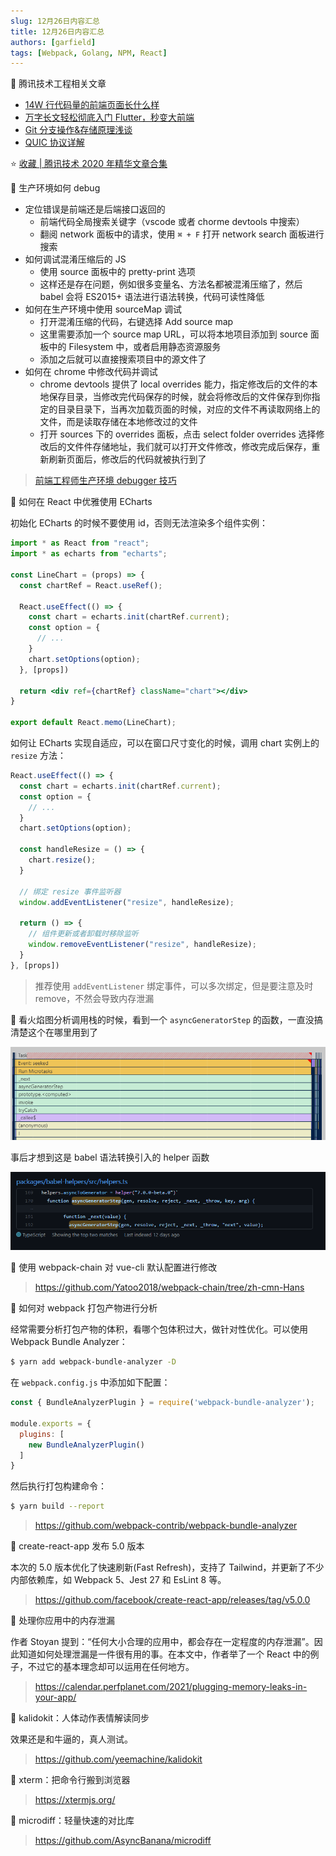 ```yaml
---
slug: 12月26日内容汇总
title: 12月26日内容汇总
authors: [garfield]
tags: [Webpack, Golang, NPM, React]
---
```


📒 腾讯技术工程相关文章

- [14W 行代码量的前端页面长什么样](https://zhuanlan.zhihu.com/p/334617737)
- [万字长文轻松彻底入门 Flutter，秒变大前端](https://zhuanlan.zhihu.com/p/90836859)
- [Git 分支操作&存储原理浅谈](https://zhuanlan.zhihu.com/p/444802648)
- [QUIC 协议详解](https://zhuanlan.zhihu.com/p/405387352)

⭐️ [收藏 | 腾讯技术 2020 年精华文章合集](https://zhuanlan.zhihu.com/p/340814811)

🐛 生产环境如何 debug

- 定位错误是前端还是后端接口返回的
  - 前端代码全局搜索关键字（vscode 或者 chorme devtools 中搜索）
  - 翻阅 network 面板中的请求，使用 `⌘ + F` 打开 network search 面板进行搜索
- 如何调试混淆压缩后的 JS
  - 使用 source 面板中的 pretty-print 选项
  - 这样还是存在问题，例如很多变量名、方法名都被混淆压缩了，然后 babel 会将 ES2015+ 语法进行语法转换，代码可读性降低
- 如何在生产环境中使用 sourceMap 调试
  - 打开混淆压缩的代码，右键选择 Add source map
  - 这里需要添加一个 source map URL，可以将本地项目添加到 source 面板中的 Filesystem 中，或者启用静态资源服务
  - 添加之后就可以直接搜索项目中的源文件了
- 如何在 chrome 中修改代码并调试
  - chrome devtools 提供了 local overrides 能力，指定修改后的文件的本地保存目录，当修改完代码保存的时候，就会将修改后的文件保存到你指定的目录目录下，当再次加载页面的时候，对应的文件不再读取网络上的文件，而是读取存储在本地修改过的文件
  - 打开 sources 下的 overrides 面板，点击 select folder overrides 选择修改后的文件件存储地址，我们就可以打开文件修改，修改完成后保存，重新刷新页面后，修改后的代码就被执行到了

> [前端工程师生产环境 debugger 技巧](https://juejin.cn/post/7044678301926817806)

📒 如何在 React 中优雅使用 ECharts

初始化 ECharts 的时候不要使用 id，否则无法渲染多个组件实例：

```jsx {5,8,15}
import * as React from "react";
import * as echarts from "echarts";

const LineChart = (props) => {
  const chartRef = React.useRef();

  React.useEffect(() => {
    const chart = echarts.init(chartRef.current);
    const option = {
      // ...
    }
    chart.setOptions(option);
  }, [props])
  
  return <div ref={chartRef} className="chart"></div>
}

export default React.memo(LineChart);
```

如何让 ECharts 实现自适应，可以在窗口尺寸变化的时候，调用 chart 实例上的 `resize` 方法：

```jsx {8-10,13,17}
React.useEffect(() => {
  const chart = echarts.init(chartRef.current);
  const option = {
    // ...
  }
  chart.setOptions(option);

  const handleResize = () => {
    chart.resize();
  }

  // 绑定 resize 事件监听器
  window.addEventListener("resize", handleResize);

  return () => {
    // 组件更新或者卸载时移除监听
    window.removeEventListener("resize", handleResize);
  }
}, [props])
```

> 推荐使用 `addEventListener` 绑定事件，可以多次绑定，但是要注意及时 remove，不然会导致内存泄漏

📒 看火焰图分析调用栈的时候，看到一个 `asyncGeneratorStep` 的函数，一直没搞清楚这个在哪里用到了

![image](./POPO20211223-201441.png)

事后才想到这是 babel 语法转换引入的 helper 函数

![image](./POPO20211223-113701.png)

📒 使用 webpack-chain 对 vue-cli 默认配置进行修改

> https://github.com/Yatoo2018/webpack-chain/tree/zh-cmn-Hans

📒 如何对 webpack 打包产物进行分析

经常需要分析打包产物的体积，看哪个包体积过大，做针对性优化。可以使用 Webpack Bundle Analyzer：

```bash
$ yarn add webpack-bundle-analyzer -D
```

在 `webpack.config.js` 中添加如下配置：

```js
const { BundleAnalyzerPlugin } = require('webpack-bundle-analyzer');

module.exports = {
  plugins: [
    new BundleAnalyzerPlugin()
  ]
}
```

然后执行打包构建命令：

```bash
$ yarn build --report
```

> https://github.com/webpack-contrib/webpack-bundle-analyzer

📒 create-react-app 发布 5.0 版本

本次的 5.0 版本优化了快速刷新(Fast Refresh)，支持了 Tailwind，并更新了不少内部依赖库，如 Webpack 5、Jest 27 和 EsLint 8 等。

> https://github.com/facebook/create-react-app/releases/tag/v5.0.0

📒 处理你应用中的内存泄漏

作者 Stoyan 提到：“任何大小合理的应用中，都会存在一定程度的内存泄漏”。因此知道如何处理泄漏是一件很有用的事。在本文中，作者举了一个 React 中的例子，不过它的基本理念却可以运用在任何地方。

> https://calendar.perfplanet.com/2021/plugging-memory-leaks-in-your-app/

📒 kalidokit：人体动作表情解读同步

效果还是和牛逼的，真人测试。

> https://github.com/yeemachine/kalidokit

📒 xterm：把命令行搬到浏览器

> https://xtermjs.org/

📒 microdiff：轻量快速的对比库

> https://github.com/AsyncBanana/microdiff


